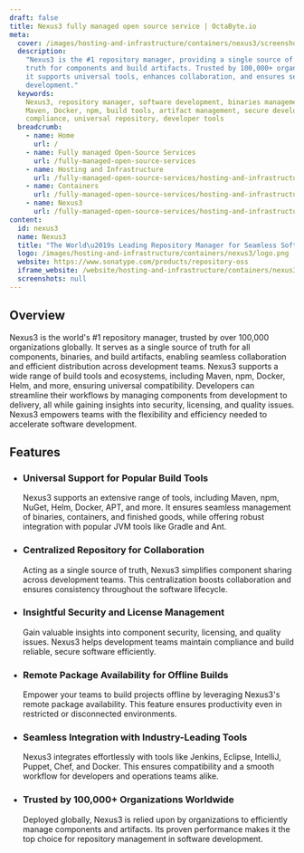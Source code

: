 ```yaml
---
draft: false
title: Nexus3 fully managed open source service | OctaByte.io
meta:
  cover: /images/hosting-and-infrastructure/containers/nexus3/screenshot-1.jpg
  description:
    "Nexus3 is the #1 repository manager, providing a single source of
    truth for components and build artifacts. Trusted by 100,000+ organizations globally,
    it supports universal tools, enhances collaboration, and ensures secure, efficient
    development."
  keywords:
    Nexus3, repository manager, software development, binaries management,
    Maven, Docker, npm, build tools, artifact management, secure development, license
    compliance, universal repository, developer tools
  breadcrumb:
    - name: Home
      url: /
    - name: Fully managed Open-Source Services
      url: /fully-managed-open-source-services
    - name: Hosting and Infrastructure
      url: /fully-managed-open-source-services/hosting-and-infrastructure
    - name: Containers
      url: /fully-managed-open-source-services/hosting-and-infrastructure/containers
    - name: Nexus3
      url: /fully-managed-open-source-services/hosting-and-infrastructure/containers/nexus3
content:
  id: nexus3
  name: Nexus3
  title: "The World\u2019s Leading Repository Manager for Seamless Software Development"
  logo: /images/hosting-and-infrastructure/containers/nexus3/logo.png
  website: https://www.sonatype.com/products/repository-oss
  iframe_website: /website/hosting-and-infrastructure/containers/nexus3
  screenshots: null
---
```


## Overview

Nexus3 is the world's #1 repository manager, trusted by over 100,000 organizations globally. It serves as a single source of truth for all components, binaries, and build artifacts, enabling seamless collaboration and efficient distribution across development teams. Nexus3 supports a wide range of build tools and ecosystems, including Maven, npm, Docker, Helm, and more, ensuring universal compatibility. Developers can streamline their workflows by managing components from development to delivery, all while gaining insights into security, licensing, and quality issues. Nexus3 empowers teams with the flexibility and efficiency needed to accelerate software development.

## Features

- ### Universal Support for Popular Build Tools

  Nexus3 supports an extensive range of tools, including Maven, npm, NuGet, Helm, Docker, APT, and more. It ensures seamless management of binaries, containers, and finished goods, while offering robust integration with popular JVM tools like Gradle and Ant.

- ### Centralized Repository for Collaboration

  Acting as a single source of truth, Nexus3 simplifies component sharing across development teams. This centralization boosts collaboration and ensures consistency throughout the software lifecycle.

- ### Insightful Security and License Management

  Gain valuable insights into component security, licensing, and quality issues. Nexus3 helps development teams maintain compliance and build reliable, secure software efficiently.

- ### Remote Package Availability for Offline Builds

  Empower your teams to build projects offline by leveraging Nexus3's remote package availability. This feature ensures productivity even in restricted or disconnected environments.

- ### Seamless Integration with Industry-Leading Tools

  Nexus3 integrates effortlessly with tools like Jenkins, Eclipse, IntelliJ, Puppet, Chef, and Docker. This ensures compatibility and a smooth workflow for developers and operations teams alike.

- ### Trusted by 100,000+ Organizations Worldwide

  Deployed globally, Nexus3 is relied upon by organizations to efficiently manage components and artifacts. Its proven performance makes it the top choice for repository management in software development.
